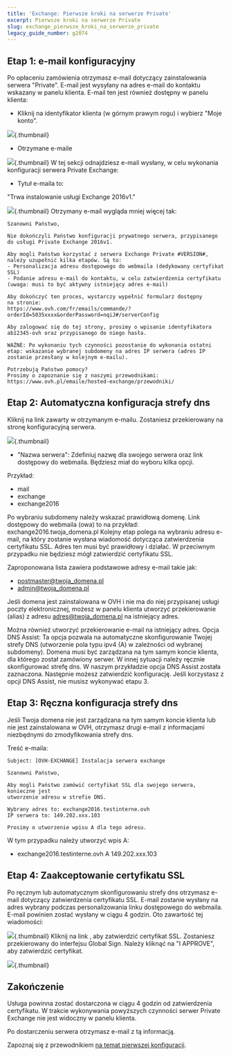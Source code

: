 ```yaml
---
title: 'Exchange: Pierwsze kroki na serwerze Private'
excerpt: Pierwsze kroki na serwerze Private
slug: exchange_pierwsze_kroki_na_serwerze_private
legacy_guide_number: g2074
---
```



## Etap 1: e-mail konfiguracyjny
Po opłaceniu zamówienia otrzymasz e-mail dotyczący zainstalowania serwera "Private".
E-mail jest wysyłany na adres e-mail do kontaktu wskazany w panelu klienta.
E-mail ten jest również dostępny w panelu klienta:


- Kliknij na identyfikator klienta (w górnym prawym rogu) i wybierz "Moje konto".



![](images/img_4047.jpg){.thumbnail}

- Otrzymane e-maile



![](images/img_4050.jpg){.thumbnail}
W tej sekcji odnajdziesz e-mail wysłany, w celu wykonania konfiguracji serwera Private Exchange:


- Tytuł e-maila to:

"Trwa instalowanie usługi Exchange 2016v1."


![](images/img_4051.jpg){.thumbnail}
Otrzymany e-mail wygląda mniej więcej tak:


```
Szanowni Państwo,

Nie dokończyli Państwo konfiguracji prywatnego serwera, przypisanego
do usługi Private Exchange 2016v1.

Aby mogli Państwo korzystać z serwera Exchange Private #VERSION#, należy uzupełnić kilka etapów. Są to:
- Personalizacja adresu dostępowego do webmaila (dedykowany certyfikat SSL)
- Podanie adresu e-mail do kontaktu, w celu zatwierdzenia certyfikatu (uwaga: musi to być aktywny istniejący adres e-mail)

Aby dokończyć ten proces, wystarczy wypełnić formularz dostępny 
na stronie:
https://www.ovh.com/fr/emails/commande/?orderId=5035xxxx&orderPassword=nqiJ#/serverConfig

Aby zalogować się do tej strony, prosimy o wpisanie identyfikatora
ab12345-ovh oraz przypisanego do niego hasła.

WAŻNE: Po wykonaniu tych czynności pozostanie do wykonania ostatni etap: wskazanie wybranej subdomeny na adres IP serwera (adres IP zostanie przesłany w kolejnym e-mailu). 

Potrzebują Państwo pomocy?
Prosimy o zapoznanie się z naszymi przewodnikami:
https://www.ovh.pl/emaile/hosted-exchange/przewodniki/
```




## Etap 2: Automatyczna konfiguracja strefy dns
Kliknij na link zawarty w otrzymanym e-mailu. Zostaniesz przekierowany na stronę konfiguracyjną serwera.

![](images/img_4052.jpg){.thumbnail}

- "Nazwa serwera": Zdefiniuj nazwę dla swojego serwera oraz link dostępowy do webmaila. Będziesz miał do wyboru kilka opcji. 


Przykład:


- mail
- exchange
- exchange2016


Po wybraniu subdomeny należy wskazać prawidłową domenę. Link dostępowy do webmaila (owa) to na przykład:
exchange2016.twoja_domena.pl
Kolejny etap polega na wybraniu adresu e-mail, na który zostanie wysłana wiadomość dotycząca zatwierdzenia certyfikatu SSL. Adres ten musi być prawidłowy i działać. W przeciwnym przypadku nie będziesz mógł zatwierdzić certyfikatu SSL. 

Zaproponowana lista zawiera podstawowe adresy e-mail takie jak:


- postmaster@twoja_domena.pl
- admin@twoja_domena.pl


Jeśli domena jest zainstalowana w OVH i nie ma do niej przypisanej usługi poczty elektronicznej, możesz w panelu klienta utworzyć przekierowanie (alias) z adresu adres@twoja_domena.pl na istniejący adres.

Można również utworzyć przekierowanie e-mail na istniejący adres.
Opcja DNS Assist: Ta opcja pozwala na automatyczne skonfigurowanie Twojej strefy DNS (utworzenie pola typu ipv4 (A) w zależności od wybranej subdomeny).
Domena musi być zarządzana na tym samym koncie klienta, dla którego został zamówiony serwer. W innej sytuacji należy ręcznie skonfigurować strefę dns.
W naszym przykładzie opcja DNS Assist została zaznaczona. Następnie możesz zatwierdzić konfigurację. Jeśli korzystasz z opcji DNS Assist, nie musisz wykonywać etapu 3.


## Etap 3: Ręczna konfiguracja strefy dns
Jeśli Twoja domena nie jest zarządzana na tym samym koncie klienta lub nie jest zainstalowana w OVH, otrzymasz drugi e-mail z informacjami niezbędnymi do zmodyfikowania strefy dns. 

Treść e-maila:


```
Subject: [OVH-EXCHANGE] Instalacja serwera exchange

Szanowni Państwo, 

Aby mogli Państwo zamówić certyfikat SSL dla swojego serwera, konieczne jest 
utworzenie adresu w strefie DNS. 

Wybrany adres to: exchange2016.testinterne.ovh
IP serwera to: 149.202.xxx.103
   
Prosimy o utworzenie wpisu A dla tego adresu.
```


W tym przypadku należy utworzyć wpis A:


- exchange2016.testinterne.ovh A 149.202.xxx.103




## Etap 4: Zaakceptowanie certyfikatu SSL
Po ręcznym lub automatycznym skonfigurowaniu strefy dns otrzymasz e-mail dotyczący zatwierdzenia certyfikatu SSL. E-mail zostanie wysłany na adres wybrany podczas personalizowania linku dostępowego do webmaila.
E-mail powinien zostać wysłany w ciągu 4 godzin.
Oto zawartość tej wiadomości:

![](images/img_4059.jpg){.thumbnail}
Kliknij na  link , aby zatwierdzić certyfikat SSL.
Zostaniesz przekierowany do interfejsu Global Sign. Należy kliknąć na "I APPROVE", aby zatwierdzić certyfikat.

![](images/img_4054.jpg){.thumbnail}


## Zakończenie
Usługa powinna zostać dostarczona w ciągu 4 godzin od zatwierdzenia certyfikatu. W trakcie wykonywania powyższych czynności serwer Private Exchange nie jest widoczny w panelu klienta. 

Po dostarczeniu serwera otrzymasz e-mail z tą informacją. 

Zapoznaj się z przewodnikiem [na temat pierwszej konfiguracji](https://www.ovh.pl/g1311.konfiguracja-uslugi).

